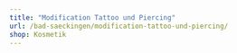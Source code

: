 ```yaml
---
title: "Modification Tattoo und Piercing"
url: /bad-saeckingen/modification-tattoo-und-piercing/
shop: Kosmetik
---
```

